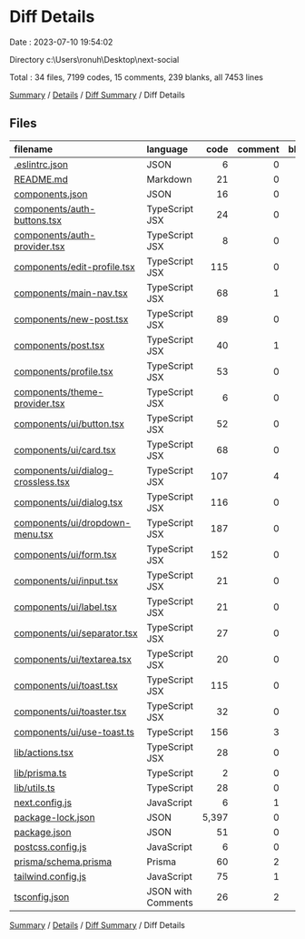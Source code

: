 # Diff Details

Date : 2023-07-10 19:54:02

Directory c:\\Users\\ronuh\\Desktop\\next-social

Total : 34 files,  7199 codes, 15 comments, 239 blanks, all 7453 lines

[Summary](results.md) / [Details](details.md) / [Diff Summary](diff.md) / Diff Details

## Files
| filename | language | code | comment | blank | total |
| :--- | :--- | ---: | ---: | ---: | ---: |
| [.eslintrc.json](/.eslintrc.json) | JSON | 6 | 0 | 1 | 7 |
| [README.md](/README.md) | Markdown | 21 | 0 | 14 | 35 |
| [components.json](/components.json) | JSON | 16 | 0 | 0 | 16 |
| [components/auth-buttons.tsx](/components/auth-buttons.tsx) | TypeScript JSX | 24 | 0 | 5 | 29 |
| [components/auth-provider.tsx](/components/auth-provider.tsx) | TypeScript JSX | 8 | 0 | 4 | 12 |
| [components/edit-profile.tsx](/components/edit-profile.tsx) | TypeScript JSX | 115 | 0 | 8 | 123 |
| [components/main-nav.tsx](/components/main-nav.tsx) | TypeScript JSX | 68 | 1 | 3 | 72 |
| [components/new-post.tsx](/components/new-post.tsx) | TypeScript JSX | 89 | 0 | 5 | 94 |
| [components/post.tsx](/components/post.tsx) | TypeScript JSX | 40 | 1 | 6 | 47 |
| [components/profile.tsx](/components/profile.tsx) | TypeScript JSX | 53 | 0 | 6 | 59 |
| [components/theme-provider.tsx](/components/theme-provider.tsx) | TypeScript JSX | 6 | 0 | 3 | 9 |
| [components/ui/button.tsx](/components/ui/button.tsx) | TypeScript JSX | 52 | 0 | 6 | 58 |
| [components/ui/card.tsx](/components/ui/card.tsx) | TypeScript JSX | 68 | 0 | 9 | 77 |
| [components/ui/dialog-crossless.tsx](/components/ui/dialog-crossless.tsx) | TypeScript JSX | 107 | 4 | 13 | 124 |
| [components/ui/dialog.tsx](/components/ui/dialog.tsx) | TypeScript JSX | 116 | 0 | 13 | 129 |
| [components/ui/dropdown-menu.tsx](/components/ui/dropdown-menu.tsx) | TypeScript JSX | 187 | 0 | 19 | 206 |
| [components/ui/form.tsx](/components/ui/form.tsx) | TypeScript JSX | 152 | 0 | 25 | 177 |
| [components/ui/input.tsx](/components/ui/input.tsx) | TypeScript JSX | 21 | 0 | 5 | 26 |
| [components/ui/label.tsx](/components/ui/label.tsx) | TypeScript JSX | 21 | 0 | 6 | 27 |
| [components/ui/separator.tsx](/components/ui/separator.tsx) | TypeScript JSX | 27 | 0 | 5 | 32 |
| [components/ui/textarea.tsx](/components/ui/textarea.tsx) | TypeScript JSX | 20 | 0 | 5 | 25 |
| [components/ui/toast.tsx](/components/ui/toast.tsx) | TypeScript JSX | 115 | 0 | 13 | 128 |
| [components/ui/toaster.tsx](/components/ui/toaster.tsx) | TypeScript JSX | 32 | 0 | 4 | 36 |
| [components/ui/use-toast.ts](/components/ui/use-toast.ts) | TypeScript | 156 | 3 | 31 | 190 |
| [lib/actions.tsx](/lib/actions.tsx) | TypeScript JSX | 28 | 0 | 4 | 32 |
| [lib/prisma.ts](/lib/prisma.ts) | TypeScript | 2 | 0 | 1 | 3 |
| [lib/utils.ts](/lib/utils.ts) | TypeScript | 28 | 0 | 5 | 33 |
| [next.config.js](/next.config.js) | JavaScript | 6 | 1 | 2 | 9 |
| [package-lock.json](/package-lock.json) | JSON | 5,397 | 0 | 1 | 5,398 |
| [package.json](/package.json) | JSON | 51 | 0 | 1 | 52 |
| [postcss.config.js](/postcss.config.js) | JavaScript | 6 | 0 | 1 | 7 |
| [prisma/schema.prisma](/prisma/schema.prisma) | Prisma | 60 | 2 | 14 | 76 |
| [tailwind.config.js](/tailwind.config.js) | JavaScript | 75 | 1 | 0 | 76 |
| [tsconfig.json](/tsconfig.json) | JSON with Comments | 26 | 2 | 1 | 29 |

[Summary](results.md) / [Details](details.md) / [Diff Summary](diff.md) / Diff Details